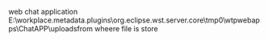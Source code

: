 web chat application
E:\workplace\.metadata\.plugins\org.eclipse.wst.server.core\tmp0\wtpwebapps\ChatAPP\\uploadsfrom  wheere file is store


